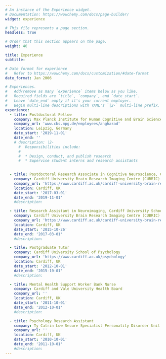 ```yaml
---
# An instance of the Experience widget.
# Documentation: https://wowchemy.com/docs/page-builder/
widget: experience

# This file represents a page section.
headless: true

# Order that this section appears on the page.
weight: 40

title: Experience
subtitle:

# Date format for experience
#   Refer to https://wowchemy.com/docs/customization/#date-format
date_format: Jan 2006

# Experiences.
#   Add/remove as many `experience` items below as you like.
#   Required fields are `title`, `company`, and `date_start`.
#   Leave `date_end` empty if it's your current employer.
#   Begin multi-line descriptions with YAML's `|2-` multi-line prefix.
experience:
  - title: Postdoctoral Fellow
    company: Max Planck Institute for Human Cognitive and Brain Sciences
    company_url: 'www.cbs.mpg.de/employees/angharad'
    location: Leipzig, Germany
    date_start: '2019-11-01'
    date_end: ''
    # description: |2-
      #  Responsibilities include:
      #  
      #  * Design, conduct, and publish research
      #  * Supervise student interns and research assistants

        
  - title: Postdoctoral Research Associate in Cognitive Neuroscience, Cardiff University School of Psychology
    company: Cardiff University Brain Research Imaging Centre (CUBRIC)
    company_url: 'https://www.cardiff.ac.uk/cardiff-university-brain-research-imaging-centre'
    location: Cardiff, UK
    date_start: '2017-03-01'
    date_end: '2019-11-01'
    #description: 

  - title: Research Assistant in Neuroimaging, Cardiff University School of Medicine
    company: Cardiff University Brain Research Imaging Centre (CUBRIC)
    company_url: 'https://www.cardiff.ac.uk/cardiff-university-brain-research-imaging-centre'
    location: Cardiff, UK
    date_start: '2015-10-26'
    date_end: '2017-03-01'
    #description: 

  - title: Postgraduate Tutor
    company: Cardiff University School of Psychology
    company_url: 'https://www.cardiff.ac.uk/psychology'
    location: Cardiff, UK
    date_start: '2012-10-01'
    date_end: '2015-10-01'
    #description: 

  - title: Mental Health Support Worker Bank Nurse
    company: Cardiff and Vale University Health Board
    company_url: ''
    location: Cardiff, UK
    date_start: '2011-10-01'
    date_end: '2012-10-01'
    #description: 

  - title: Psychology Research Assistant
    company: Ty Catrin Low Secure Specialist Personality Disorder Unit (Pastoral Healthcare Ltd), and the Wales Applied Risk Research Network (WARRN)
    company_url: ''
    location: Cardiff, UK
    date_start: '2010-10-01'
    date_end: '2011-10-01'
    #description: 
---
```

